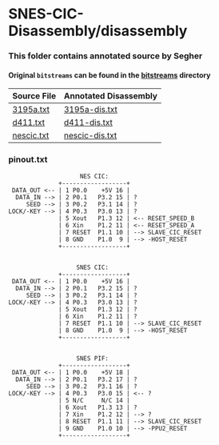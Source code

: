 # SNES-CIC-Disassembly/disassembly

### This folder contains annotated source by Segher

#### Original `bitstreams` can be found in the [bitstreams](./bitstreams/) directory 

| Source File | Annotated Disassembly |
| ----------- | --------------------- |
| [3195a.txt](3195a.txt) | [3195a-dis.txt](3195a-dis.txt) |
| [d411.txt](d411.txt) | [d411-dis.txt](d411-dis.txt) |
| [nescic.txt](nescic.txt) | [nescic-dis.txt](nescic-dis.txt) |


### pinout.txt

```
                    NES CIC:
              +------------------+
 DATA_OUT <-- | 1 P0.0    +5V 16 |
  DATA_IN --> | 2 P0.1   P3.2 15 | ?
     SEED --> | 3 P0.2   P3.1 14 | ?
LOCK/-KEY --> | 4 P0.3   P3.0 13 | ?
              | 5 Xout   P1.3 12 | <-- RESET_SPEED_B
              | 6 Xin    P1.2 11 | <-- RESET_SPEED_A
              | 7 RESET  P1.1 10 | --> SLAVE_CIC_RESET
              | 8 GND    P1.0  9 | --> -HOST_RESET
              +------------------+


                   SNES CIC:
              +------------------+
 DATA_OUT <-- | 1 P0.0    +5V 16 |
  DATA_IN --> | 2 P0.1   P3.2 15 | ?
     SEED --> | 3 P0.2   P3.1 14 | ?
LOCK/-KEY --> | 4 P0.3   P3.0 13 | ?
              | 5 Xout   P1.3 12 | ?
              | 6 Xin    P1.2 11 | ?
              | 7 RESET  P1.1 10 | --> SLAVE_CIC_RESET
              | 8 GND    P1.0  9 | --> -HOST_RESET
              +------------------+


                   SNES PIF:
              +------------------+
 DATA_OUT <-- | 1 P0.0    +5V 18 |
  DATA_IN --> | 2 P0.1   P3.2 17 | ?
     SEED --> | 3 P0.2   P3.1 16 | ?
LOCK/-KEY --> | 4 P0.3   P3.0 15 | <-- ?
              | 5 N/C     N/C 14 |
              | 6 Xout   P1.3 13 | ?
              | 7 Xin    P1.2 12 | --> ?
              | 8 RESET  P1.1 11 | --> SLAVE_CIC_RESET
              | 9 GND    P1.0 10 | --> -PPU2_RESET
              +------------------+
```
